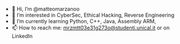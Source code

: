 - 👋 Hi, I’m @matteomarzanoo
- 👀 I’m interested in CyberSec, Ethical Hacking, Reverse Engineering 
- 🌱 I’m currently learning Python, C++, Java, Assembly ARM, 
- 📫 How to reach me: mrzmtt03e31g273o@studenti.unical.it or on LinkedIn

<!---
matteomarzanoo/matteomarzanoo is a ✨ special ✨ repository because its `README.md` (this file) appears on your GitHub profile.
You can click the Preview link to take a look at your changes.
--->
